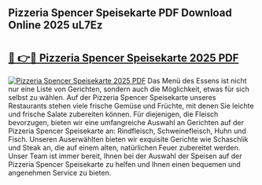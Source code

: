 ## Pizzeria Spencer Speisekarte PDF Download Online 2025 uL7Ez

# <h2><a href="http://gcc24v0.nevu.top/?p=Pizzeria+Spencer+Speisekarte">🔗 👉🔴 Pizzeria Spencer Speisekarte 2025 PDF</a></h2>

[![Pizzeria Spencer Speisekarte 2025 PDF](https://i.imgur.com/dBaPXMq.png)](http://gcc24v0.nevu.top/?p=Pizzeria+Spencer+Speisekarte)
Das Menü des Essens ist nicht nur eine Liste von Gerichten, sondern auch die Möglichkeit, etwas für sich selbst zu wählen. Auf der Pizzeria Spencer Speisekarte unseres Restaurants stehen viele frische Gemüse und Früchte, mit denen Sie leichte und frische Salate zubereiten können. Für diejenigen, die Fleisch bevorzugen, bieten wir eine umfangreiche Auswahl an Gerichten auf der Pizzeria Spencer Speisekarte an: Rindfleisch, Schweinefleisch, Huhn und Fisch. Unseren Auserwählten bieten wir exquisite Gerichte wie Schaschlik und Steak an, die auf einem alten, natürlichen Feuer zubereitet werden. Unser Team ist immer bereit, Ihnen bei der Auswahl der Speisen auf der Pizzeria Spencer Speisekarte zu helfen und Ihnen einen bequemen und angenehmen Service zu bieten.
